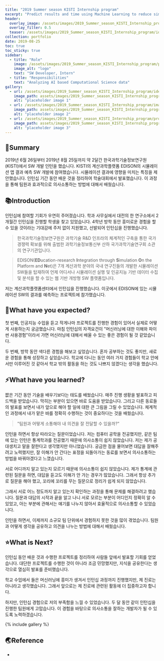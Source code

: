 ```yaml
---
title: "2019 Summer season KISTI Internship program"
excerpt: "Predict results and time using Machine Learning to reduce simulation costs"
header:
  overlay_image: /assets/images/2019_Summer_season_KISTI_Internship_program/identity.jpg
  overlay_filter: 0.5
  teaser: /assets/images/2019_Summer_season_KISTI_Internship_program/identity.jpg
collection: portfolio
date: 2019-08-25
toc: true
toc_sticky: true
sidebar:
  - title: "Role"
    image: /assets/images/2019_Summer_season_KISTI_Internship_program/profile.jpg
    image_alt: "logo"
    text: "SW Developer, Intern"
  - title: "Responsibilities"
    text: "Analyzing AI based Computational Science data"
gallery:
  - url: /assets/images/2019_Summer_season_KISTI_Internship_program/identity.jpg
    image_path: assets/images/2019_Summer_season_KISTI_Internship_program/identity.jpg
    alt: "placeholder image 1"
  - url: /assets/images/2019_Summer_season_KISTI_Internship_program/image-1.jpg
    image_path: assets/images/2019_Summer_season_KISTI_Internship_program/image-1.jpg
    alt: "placeholder image 2"
  - url: /assets/images/2019_Summer_season_KISTI_Internship_program/profile.jpg
    image_path: assets/images/2019_Summer_season_KISTI_Internship_program/profile.jpg
    alt: "placeholder image 3"
---
```


## 🎯Summary

2019년 6월 26일부터 2019년 8월 25일까지 약 2달간 한국과학기술정보연구원(KISTI)에서 SW 개발 인턴을 했습니다. KISTI의 계산과학플랫폼 EDISON의 시뮬레이션 앱 결과 예측 SW 개발에 참여했습니다. 시뮬레이션 결과에 영향을 미치는 특징을 제안했습니다. 인턴십 기간 동안 배운 것을 정리하여 학술대회에서 발표했습니다. 이 과정을 통해 팀원과 효과적으로 의사소통하는 방법에 대해서 배웠습니다.

## 📚Introduction

인턴십에 참여할 기회가 우연히 주어졌습니다. 학과 사무실에서 대전의 한 연구소에서 2개월간 인턴십을 진행할 학생을 찾고 있었습니다. 4학년 방학 동안 흥미로운 경험을 할 수 있을 것이라는 기대감에 주저 없이 지원했고, 선발되어 인턴십을 진행했습니다.

> 한국과학기술정보연구원은 과학기술 R&D 인프라의 체계적인 구축을 통한 국가 경쟁력 확보를 위해 출범한 과학기술정보통신부 산하 국가과학기술연구회 소관의 연구기관입니다.

> EDISON(**ED**ucation-research **I**ntegration through **S**imulation **O**n the Platform and **N**et)은 7개 계산과학 분야의 국내 연구진들의 개발한 시뮬레이션 SW들을 탑재하여 언제 어디서나 시뮬레이션 실행 및 인공지능 기반 데이터 수집 및 분석을 할 수 있는 웹 기반 개방형 SW 플랫폼입니다.

저는 계산과학플랫폼센터에서 인턴십을 진행했습니다. 이곳에서 EDISON에 있는 시뮬레이션 SW의 결과를 예측하는 프로젝트에 참가했습니다.

## 🙏What have you expected?

첫 번째, 인공지능 수업을 듣고 작게나마 프로젝트를 진행한 경험이 있어서 실제로 어떻게 사용하는지 궁금했습니다. 마침 인턴십의 자격요건이 "머신러닝에 대한 이해와 파이썬 사용경험"이라서 가면 머신러닝에 대해서 배울 수 있는 좋은 경험이 될 것 같았습니다.

두 번째, 방학 동안 색다른 경험을 해보고 싶었습니다. 혼자 공부하는 것도 좋지만, 새로운 경험을 통해 성장하고 싶었습니다. 학교에 다니는 동안 여러 가지 경험들이 학교 안에서만 이루어진 것 같아서 학교 밖의 활동을 하는 것도 나쁘지 않겠다는 생각을 했습니다.

## ⚡What have you learned?

짮은 기간 동안 기술을 배우기보다는 태도를 배웠습니다. 매주 진행 생황을 발표하고 피드백을 받았습니다. 막히는 부분이 있으면 바로 도움을 받았습니다. 그리고 다른 동료들의 발표를 보면서 내가 앞으로 해야 할 일에 대한 큰 그림을 그릴 수 있었습니다. 체계적인 과정에서 내가 맡은 바를 정확히 수행하는 것이 중요하다는 것을 배웠습니다.

> "팀원과 어떻게 소통해야 내 의견을 잘 전달할 수 있을까?"

인턴을 하면서 항상 따라오는 질문이었습니다. 저는 컴퓨터 공학을 전공했지만, 같은 팀에 있는 인턴은 통계학과를 전공했기 때문에 의사소통이 쉽지 않았습니다. 저는 제가 공대생치고 말을 잘한다고 생각했지만 아니었습니다. 궁금한 점을 물어보면 대답을 잘해주려고 노력했지만, 잘 이해가 안 간다는 표정을 되돌아가는 동료를 보면서 의사소통하는 방법을 바꿔야겠다고 느꼈습니다.

서로 어디까지 알고 있는지 모르기 때문에 의사소통이 쉽지 않았습니다. 제가 통계에 관련된 질문을 하면, 대답을 듣고도 이해가 안 가는 경우가 많았습니다. 그래서 항상 추가로 질문을 해야 했고, 꼬리에 꼬리를 무는 질문으로 정리가 쉽게 되지 않았습니다.

그래서 서로 어느 정도까지 알고 있는지 확인하는 과정을 통해 문제를 해결하려고 했습니다. 질문과 대답의 시작과 끝을 알고 나니 서로 모르는 부분이 어디인지 정확히 알 수 있었고, 아는 부분에 관해서는 얘기를 나누지 않아서 효율적으로 의사소통할 수 있었습니다.

인턴을 하면서, 이제까지 소규모 팀 단위에서 경험하지 못한 것을 많이 겪었습니다. 팀원과 어떻게 생각을 공유하고 의견을 나누는 방법에 대해서 배웠습니다.

## ⭐What is Next?

인턴십 동안 배운 것과 수행한 프로젝트를 정리하여 사람들 앞에서 발표할 기회를 얻었습니다. 대단한 프로젝트를 수행한 것이 아니라 조금 민망했지만, 지식을 공유한다는 생각으로 열심히 발표를 준비했습니다.

학교 수업에서 들은 머신러닝에 흥미가 생겨서 인턴십 과정까지 진행했지만, 제 진로는 아니라고 생각했습니다. 그래서 앞으로는 제 진로에 관련된 활동에 더 집중하고자 합니다.

하지만, 인턴십 경험으로 저의 부족함을 느낄 수 있었습니다. 두 달 동안 같이 인턴십을 진행한 팀원에게 고맙습니다. 이 경험을 바탕으로 의사소통을 잘하는 개발자가 될 수 있도록 노력하겠습니다.

{% include gallery %}

## 🌏Reference
 - 